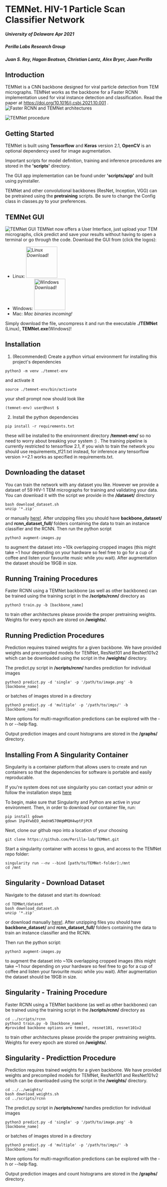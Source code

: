 # TEMNet. HIV-1 Particle Scan Classifier Network

##### University of Delaware Apr 2021

##### Perilla Labs Research Group

##### Juan S. Rey, Hagan Beatson, Christian Lantz, Alex Bryer, Juan Perilla

## Introduction

TEMNet is a CNN backbone designed for viral particle detection from TEM micrographs. TEMNet works as the backbone for a Faster RCNN implementation used for viral instance detection and classification. Read the paper at https://doi.org/10.1016/j.csbj.2021.10.001 .
![Faster RCNN and TEMNet architectures](/graphs/RCNN_TEMNet.png)

![TEMNet procedure](/graphs/TEMNet_procedure.png)

## Getting Started

TEMNet is built using **Tensorflow** and **Keras** version 2.1, **OpenCV** is an optional dependency used for image augmentation.

Important scripts for model definition, training and inference procedures are stored in the **'scripts'** directory.

The GUI app implementation can be found under **'scripts/app'** and built using pyinstaller.

TEMNet and other convolutional backbones (ResNet, Inception, VGG) can be pretrained using the **pretraining** scripts. Be sure to change the Config class in classes.py to your preferences.

## TEMNet GUI

![TEMNet GUI](/graphs/TEMNet_GUI.png)
TEMNet now offers a User Interface, just upload your TEM micrographs, click predict and save your results without having to open a terminal or go through the code.
Download the GUI from (click the logos):

- Linux: [<img src="https://linuxfoundation.org/wp-content/uploads/linux.svg" alt="Linux Download!" width="100"/>](https://drive.google.com/uc?export=download&confirm=SlTA&id=1mCACQs_RszHeo21-IGCn_sD7CXNGSvGb)
- Windows: [<img src="https://upload.wikimedia.org/wikipedia/commons/0/05/Windows_10_Logo.svg" alt="Windows Download!" width="100"/>](https://drive.google.com/uc?export=download&confirm=QAVe&id=16K15fO53NTx76OBWWQBHvHHri0qWfmN2)
- Mac: _Mac binaries incoming!_

Simply download the file, uncompress it and run the executable **./TEMNet** (Linux), **TEMNet.exe**(Windows)!

## Installation

1. (Recommended) Create a python virtual environment for installing this project's dependencies

```
python3 -m venv ./temnet-env
```

and activate it

```
source ./temnet-env/bin/activate
```

your shell prompt now should look like

```
(temnet-env) user@host $
```

2. Install the python dependencies

```
pip install -r requirements.txt
```

these will be installed to the environment directory **/temnet-env/** so no need to worry about breaking your system :) .
The training pipeline is currently restricted to tensorflow 2.1, if you wish to train the network you should use requirements_tf21.txt instead, for inference any tensorflow version >=2.1 works as specified in requirements.txt.

## Downloading the dataset

You can train the network with any dataset you like. However we provide a dataset of 59 HIV-1 TEM micrographs for training and validating your data. You can download it with the script we provide in the **/dataset/** directory

```
bash download_dataset.sh
unzip '*.zip'
```

or manually [here!](https://drive.google.com/drive/folders/1lklUSswSsQAaZCZfJPfc5qT6fNGCJ4xj?usp=sharing). After unzipping files you should have **backbone_dataset/** and **rcnn_dataset_full/** folders containing the data to train an instance classifier and the RCNN. Then run the python script

```
python3 augment-images.py
```

to augment the dataset into ~10k overlapping cropped images (this might take ~1 hour depending on your hardware so feel free to go for a cup of coffee and listen your favourite music while you wait). After augmentation the dataset should be 19GB in size.

## Running Training Procedures

Faster RCNN using a TEMNet backbone (as well as other backbones) can be trained using the training script in the **/scripts/rcnn/** directory as

```
python3 train.py -b [backbone_name]
```

to train other architectures please provide the proper pretraining weights. Weights for every epoch are stored on **/weights/**.

## Running Prediction Procedures

Prediction requires trained weights for a given backbone. We have provided weights and precompiled models for TEMNet, ResNet101 and ResNet101v2 which can be downloaded using the script in the **/weights/** directory.

The predict.py script in **/scripts/rcnn/** handles prediction for individual images

```
python3 predict.py -d 'single' -p '/path/to/image.png' -b [backbone_name]
```

or batches of images stored in a directory

```
python3 predict.py -d 'multiple' -p '/path/to/imgs/' -b [backbone_name]
```

More options for multi-magnification predictions can be explored with the -h or --help flag.

Output prediction images and count histograms are stored in the **/graphs/** directory.

## Installing From A Singularity Container

Singularity is a container platform that allows users to create and run containers so that the dependencies
for software is portable and easily reproducable.

If you're system does not use singularity you can contact your admin or follow the installation steps [here](https://docs.sylabs.io/guides/3.10/admin-guide/installation.html#installation-on-linux)

To begin, make sure that Singularity and Python are active in your environment.
Then, in order to download our container file, run:

```
pip install gdown
gdown 1hp4YwbEO_4mdnW570WqWMQH4wptFjPCR
```

Next, clone our github repo into a location of your choosing

```
git clone https://github.com/Perilla-lab/TEMNet.git
```

Start a singularity container with access to gpus, and access to the TEMNet repo folder:

```
singularity run --nv --bind [path/to/TEMNet-folder]:/mnt
cd /mnt
```

## Singularity - Download Dataset

Navigate to the dataset and start its download:

```
cd TEMNet/dataset
bash download_dataset.sh
unzip '*.zip'
```

or download manually [here!](https://drive.google.com/drive/folders/1lklUSswSsQAaZCZfJPfc5qT6fNGCJ4xj?usp=sharing). After unzipping files you should have **backbone_dataset/** and **rcnn_dataset_full/** folders containing the data to train an instance classifier and the RCNN.

Then run the python script:

```
python3 augment-images.py
```

to augment the dataset into ~10k overlapping cropped images (this might take ~1 hour depending on your hardware so feel free to go for a cup of coffee and listen your favourite music while you wait). After augmentation the dataset should be 19GB in size.

## Singularity - Training Procedure

Faster RCNN using a TEMNet backbone (as well as other backbones) can be trained using the training script in the **/scripts/rcnn/** directory as

```
cd ../scripts/rcnn
python3 train.py -b [backbone_name]
#provided backbone options are temnet, resnet101, resnet101v2
```

to train other architectures please provide the proper pretraining weights. Weights for every epoch are stored on **/weights/**.

## Singularity - Predicttion Procedure

Prediction requires trained weights for a given backbone. We have provided weights and precompiled models for TEMNet, ResNet101 and ResNet101v2 which can be downloaded using the script in the **/weights/** directory.

```
cd ../../weights/
bash download_weights.sh
cd ../scripts/rcnn
```

The predict.py script in **/scripts/rcnn/** handles prediction for individual images

```
python3 predict.py -d 'single' -p '/path/to/image.png' -b [backbone_name]
```

or batches of images stored in a directory

```
python3 predict.py -d 'multiple' -p '/path/to/imgs/' -b [backbone_name]
```

More options for multi-magnification predictions can be explored with the -h or --help flag.

Output prediction images and count histograms are stored in the **/graphs/** directory.
